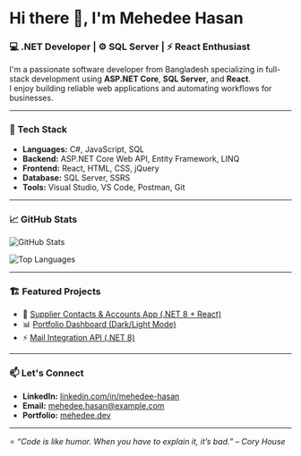 # Hi there 👋, I'm Mehedee Hasan  
### 💻 .NET Developer | ⚙️ SQL Server | ⚡ React Enthusiast

I'm a passionate software developer from Bangladesh specializing in full-stack development using **ASP.NET Core**, **SQL Server**, and **React**.  
I enjoy building reliable web applications and automating workflows for businesses.

---

### 🧰 Tech Stack
- **Languages:** C#, JavaScript, SQL
- **Backend:** ASP.NET Core Web API, Entity Framework, LINQ
- **Frontend:** React, HTML, CSS, jQuery
- **Database:** SQL Server, SSRS
- **Tools:** Visual Studio, VS Code, Postman, Git

---

### 📈 GitHub Stats
![GitHub Stats](https://github-readme-stats.vercel.app/api?username=mehedee007&show_icons=true&theme=tokyonight)

![Top Languages](https://github-readme-stats.vercel.app/api/top-langs/?username=mehedee007&layout=compact&theme=tokyonight)

---

### 🏗️ Featured Projects
- 🚀 [Supplier Contacts & Accounts App (.NET 8 + React)](https://github.com/MehedeeHasan/SupplierContacts)
- 📊 [Portfolio Dashboard (Dark/Light Mode)](https://github.com/MehedeeHasan/PortfolioDashboard)
- ⚡ [Mail Integration API (.NET 8)](https://github.com/MehedeeHasan/MailIntegrationAPI)

---

### 📫 Let's Connect
- **LinkedIn:** [linkedin.com/in/mehedee-hasan](https://linkedin.com/in/mehedee-hasan)
- **Email:** mehedee.hasan@example.com  
- **Portfolio:** [mehedee.dev](https://mehedee.dev)

---

⭐️ _“Code is like humor. When you have to explain it, it’s bad.” – Cory House_
